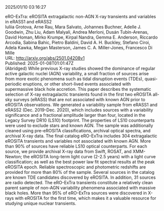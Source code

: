 2025/01/10 03:16:27  

eRO-ExTra: eROSITA extragalactic non-AGN X-ray transients and variables
  in eRASS1 and eRASS2  
Iuliia Grotova, Arne Rau, Mara Salvato, Johannes Buchner, Adelle J. Goodwin, Zhu Liu, Adam Malyali, Andrea Merloni, Dusán Tubín-Arenas, David Homan, Mirko Krumpe, Kirpal Nandra, Gemma E. Anderson, Riccardo Arcodia, Sabina Bahic, Pietro Baldini, David A. H. Buckley, Stefano Ciroi, Adela Kawka, Megan Masterson, James C. A. Miller-Jones, Francesco Di Mille  
URL: http://arxiv.org/abs/2501.04208v1  
Published: 2025-01-08T01:01:47Z  
  (Abridged) While previous X-ray studies showed the dominance of regular active galactic nuclei (AGN) variability, a small fraction of sources arise from more exotic phenomena such as tidal disruption events (TDEs), quasi-periodic eruptions, or other short-lived events associated with supermassive black hole accretion. This paper describes the systematic selection of X-ray extragalactic transients found in the first two eROSITA all-sky surveys (eRASS) that are not associated with known AGN prior to eROSITA observations. We generated a variability sample from eRASS1 and eRASS2 (Dec. 2019-Dec. 2020), which includes sources with a variability significance and a fractional amplitude larger than four, located in the Legacy Survey DR10 (LS10) footprint. The properties of LS10 counterparts were used to exclude stars and known AGN. The sample was additionally cleaned using pre-eROSITA classifications, archival optical spectra, and archival X-ray data. The final catalog eRO-ExTra includes 304 extragalactic eROSITA transients and variables not associated with known AGN. More than 90% of sources have reliable LS10 optical counterparts. For each source, we provide archival X-ray data from Swift, ROSAT, and XMM-Newton; the eROSITA long-term light curve (2-2.5 years) with a light curve classification; as well as the best power law fit spectral results at the peak eROSITA epoch. Reliable spectroscopic and photometric redshifts are provided for more than 80% of the sample. Several sources in the catalog are known TDE candidates discovered by eROSITA. In addition, 31 sources are radio detected. The eRO-ExTra transients constitute a relatively clean parent sample of non-AGN variability phenomena associated with massive black holes. More than 95% of eRO-ExTra sources were discovered in X-rays with eROSITA for the first time, which makes it a valuable resource for studying unique nuclear transients.   

